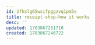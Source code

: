 ```yaml
---
id: 2fkslg65wsifpggzvq1pm5s
title: receipt-shop—how it works
desc: ''
updated: 1703867251710
created: 1703867246722
---
```

